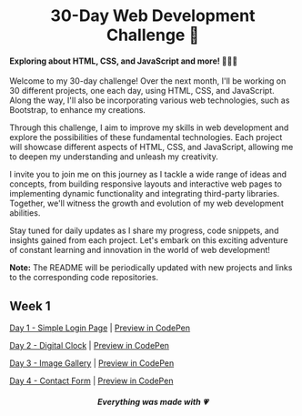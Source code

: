 <h1 align="center">30-Day Web Development Challenge 🚀</h1>

#### Exploring about HTML, CSS, and JavaScript and more! 👩🏻‍💻

Welcome to my 30-day challenge! Over the next month, I'll be working on 30 different projects, one each day, using HTML, CSS, and JavaScript. Along the way, I'll also be incorporating various web technologies, such as Bootstrap, to enhance my creations.

Through this challenge, I aim to improve my skills in web development and explore the possibilities of these fundamental technologies. Each project will showcase different aspects of HTML, CSS, and JavaScript, allowing me to deepen my understanding and unleash my creativity.

I invite you to join me on this journey as I tackle a wide range of ideas and concepts, from building responsive layouts and interactive web pages to implementing dynamic functionality and integrating third-party libraries. Together, we'll witness the growth and evolution of my web development abilities.

Stay tuned for daily updates as I share my progress, code snippets, and insights gained from each project. Let's embark on this exciting adventure of constant learning and innovation in the world of web development!

**Note:** The README will be periodically updated with new projects and links to the corresponding code repositories.

## Week 1

[Day 1 - Simple Login Page](https://github.com/DiegoMGE/30Days30Projects/tree/main/Day1) | [Preview in CodePen](https://codepen.io/_DiegoMGE_/full/qBJedoB)

[Day 2 - Digital Clock](https://github.com/DiegoMGE/30Days30Projects/tree/main/Day2) | [Preview in CodePen](https://codepen.io/_DiegoMGE_/full/XWxvBNW)

[Day 3 - Image Gallery](https://github.com/DiegoMGE/30Days30Projects/tree/main/Day3) | [Preview in CodePen](https://codepen.io/_DiegoMGE_/full/dygxxaw)

[Day 4 - Contact Form](https://github.com/DiegoMGE/30Days30Projects/tree/main/Day4) | [Preview in CodePen](https://codepen.io/_DiegoMGE_/full/PoxYbEz)

<h5 align="center">Everything was made with 💗</h5>
